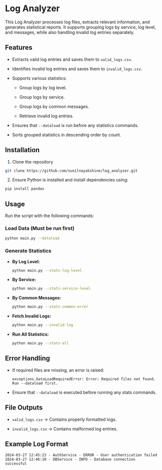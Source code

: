 
# Log Analyzer

This Log Analyzer processes log files, extracts relevant information, and generates statistical reports. It supports grouping logs by service, log level, and messages, while also handling invalid log entries separately.

## Features

-   Extracts valid log entries and saves them to `valid_logs.csv`.
    
-   Identifies invalid log entries and saves them to `invalid_logs.csv`.
    
-   Supports various statistics:
    
    -   Group logs by log level.
        
    -   Group logs by service.
        
    -   Group logs by common messages.
        
    -   Retrieve invalid log entries.
        
-   Ensures that `--dataload` is run before any statistics commands.
    
-   Sorts grouped statistics in descending order by count.
    

## Installation

1. Clone the repository

```sh
git clone https://github.com/sunilnayakshine/log_analyzer.git
```
2. Ensure Python is installed and install dependencies using:

```sh
pip install pandas

```

## Usage

Run the script with the following commands:

### **Load Data** (Must be run first)

```sh
python main.py --dataload

```

### **Generate Statistics**

-   **By Log Level:**
    
    ```sh
    python main.py --stats-log-level
    
    ```
    
-   **By Service:**
    
    ```sh
    python main.py --stats-service-level
    
    ```
    
-   **By Common Messages:**
    
    ```sh
    python main.py --stats-common-error
    
    ```
    
-   **Fetch Invalid Logs:**
    
    ```sh
    python main.py --invalid-log
    
    ```
    
-   **Run All Statistics:**
    
    ```sh
    python main.py --stats-all
    
    ```
    

## Error Handling

-   If required files are missing, an error is raised:
    
    ```
    exceptions.DataLoadRequiredError: Error: Required files not found. Run --dataload first.
    
    ```
    
-   Ensure that `--dataload` is executed before running any stats commands.
    

## File Outputs

-   `valid_logs.csv` → Contains properly formatted logs.
    
-   `invalid_logs.csv` → Contains malformed log entries.
    

## Example Log Format

```
2024-03-27 12:45:23 - AuthService - ERROR - User authentication failed
2024-03-27 12:46:10 - DBService - INFO - Database connection successful

```
